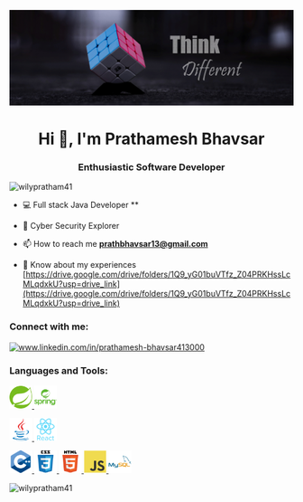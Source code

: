 ![](https://github.com/wilypratham41/wilypratham41/blob/main/linked%20in%20BG.jpeg)
<h1 align="center">Hi 👋, I'm Prathamesh Bhavsar</h1>
<h3 align="center">Enthusiastic Software Developer</h3>

<p align="left"> <img src="https://komarev.com/ghpvc/?username=wilypratham41&label=Profile%20views&color=0e75b6&style=flat" alt="wilypratham41" /> </p>

- 💻 Full stack Java Developer **
- 🔐 Cyber Security Explorer

- 📫 How to reach me **prathbhavsar13@gmail.com**

- 📄 Know about my experiences [https://drive.google.com/drive/folders/1Q9_yG01buVTfz_Z04PRKHssLcMLqdxkU?usp=drive_link](https://drive.google.com/drive/folders/1Q9_yG01buVTfz_Z04PRKHssLcMLqdxkU?usp=drive_link)

<h3 align="left">Connect with me:</h3>
<p align="left">
<a href="https://linkedin.com/in/www.linkedin.com/in/prathamesh-bhavsar413000" target="blank"><img align="center" src="https://raw.githubusercontent.com/rahuldkjain/github-profile-readme-generator/master/src/images/icons/Social/linked-in-alt.svg" alt="www.linkedin.com/in/prathamesh-bhavsar413000" height="30" width="40" /></a>
</p>

<h3 align="left">Languages and Tools:</h3>
<p align="left"> 
  <a href="https://spring.io/projects/spring-framework" target="_blank" rel="noreferrer">
  <img src="https://raw.githubusercontent.com/devicons/devicon/master/icons/spring/spring-original.svg" alt="spring" width="40" height="40"/>
</a>

<a href="https://spring.io/projects/spring-boot" target="_blank" rel="noreferrer">
  <img src="https://raw.githubusercontent.com/devicons/devicon/master/icons/spring/spring-original-wordmark.svg" alt="spring-boot" width="40" height="40"/>
</a>

  <a href="https://www.java.com" target="_blank" rel="noreferrer"> <img src="https://raw.githubusercontent.com/devicons/devicon/master/icons/java/java-original.svg" alt="java" width="40" height="40"/> </a>
  <a href="https://reactjs.org/" target="_blank" rel="noreferrer"> <img src="https://raw.githubusercontent.com/devicons/devicon/master/icons/react/react-original-wordmark.svg" alt="react" width="40" height="40"/> </a>
 
  <a href="https://www.w3schools.com/cpp/" target="_blank" rel="noreferrer"> <img src="https://raw.githubusercontent.com/devicons/devicon/master/icons/cplusplus/cplusplus-original.svg" alt="cplusplus" width="40" height="40"/> </a> <a href="https://www.w3schools.com/css/" target="_blank" rel="noreferrer"> <img src="https://raw.githubusercontent.com/devicons/devicon/master/icons/css3/css3-original-wordmark.svg" alt="css3" width="40" height="40"/> </a> <a href="https://www.w3.org/html/" target="_blank" rel="noreferrer"> <img src="https://raw.githubusercontent.com/devicons/devicon/master/icons/html5/html5-original-wordmark.svg" alt="html5" width="40" height="40"/> </a>  <a href="https://developer.mozilla.org/en-US/docs/Web/JavaScript" target="_blank" rel="noreferrer"> <img src="https://raw.githubusercontent.com/devicons/devicon/master/icons/javascript/javascript-original.svg" alt="javascript" width="40" height="40"/> </a> <a href="https://www.mysql.com/" target="_blank" rel="noreferrer"> <img src="https://raw.githubusercontent.com/devicons/devicon/master/icons/mysql/mysql-original-wordmark.svg" alt="mysql" width="40" height="40"/> </a>  </p>

<p><img align="center" src="https://github-readme-stats.vercel.app/api/top-langs?username=wilypratham41&show_icons=true&locale=en&layout=compact" alt="wilypratham41" /></p>
